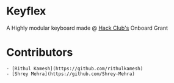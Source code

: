# Keyflex

A Highly modular keyboard made @ [Hack Club's](https://hackclub.com) Onboard Grant


# Contributors

    - [Rithul Kamesh](https://github.com/rithulkamesh)
    - [Shrey Mehra](https://github.com/Shrey-Mehra)
